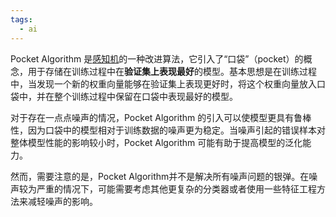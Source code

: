```yaml
---
tags:
  - ai
---
```


Pocket Algorithm 是[感知机](感知机.md)的一种改进算法，它引入了“口袋”（pocket）的概念，用于存储在训练过程中在**验证集上表现最好**的模型。基本思想是在训练过程中，当发现一个新的权重向量能够在验证集上表现更好时，将这个权重向量放入口袋中，并在整个训练过程中保留在口袋中表现最好的模型。

对于存在一点点噪声的情况，Pocket Algorithm 的引入可以使模型更具有鲁棒性，因为口袋中的模型相对于训练数据的噪声更为稳定。当噪声引起的错误样本对整体模型性能的影响较小时，Pocket Algorithm 可能有助于提高模型的泛化能力。

然而，需要注意的是，Pocket Algorithm并不是解决所有噪声问题的银弹。在噪声较为严重的情况下，可能需要考虑其他更复杂的分类器或者使用一些特征工程方法来减轻噪声的影响。